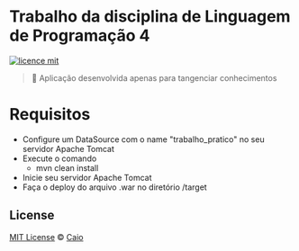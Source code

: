 # Trabalho da disciplina de Linguagem de Programação 4

[![licence mit](https://img.shields.io/github/license/caiohsj/trabalho-pratico-covid-19.svg)](https://github.com/caiohsj/trabalho-pratico-covid-19/blob/master/LICENSE)

> :rocket: Aplicação desenvolvida apenas para tangenciar conhecimentos

# Requisitos
* Configure um DataSource com o name "trabalho_pratico" no seu servidor Apache Tomcat
* Execute o comando
  * mvn clean install
* Inicie seu servidor Apache Tomcat
* Faça o deploy do arquivo .war no diretório /target

## License
[MIT License](https://github.com/caiohsj/trabalho-pratico-covid-19/blob/master/LICENSE) © [Caio]()
